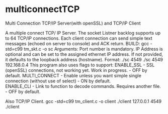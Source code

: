 # multiconnectTCP
Multi Connection TCP/IP Server(with openSSL) and TCP/IP Client

A multiple connect TCP/ IP Server.
   The socket Listner backlog supports up to 64 TCP/IP connections. Each client connection 
   can send simple text messages (echoed on server to console) and ACK return.
   BUILD:
       gcc -std=c99 tm_skt.c -o sc
   Arguments:
   	   Port number is mandatory.
   	   IP Address is optional and can be set to the assigned ethernet IP address.
   	   If not provided, it defaults to the loopback address (hostname).
   	   Format:
   	   ./sc 4549  <or> ./sc 4549 192.168.0.4
   This program also uses flags to support:
   ENABLE_SSL    - SSL (openSSL) connections, not working yet. Work in progress.
                 - OFF by default.
   MULTI_CONNECT - Enable unless you want simple single connection (without use of select)
                 - ON by default.  
   ENABLE_CLI    - Link to function to decode commands. Requires another file.
                 - OFF by default.

Also TCP/IP Client.
gcc -std=c99 tm_client.c -o client
./client 127.0.0.1 4549  <or> ./client <HOSTNAME> <Port>
